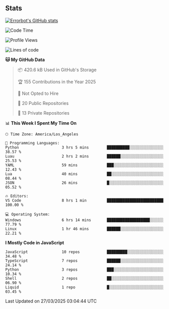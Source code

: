 ## Stats
[![Errorbot's GitHub stats](https://github-readme-stats-errorbot1122s-projects.vercel.app/api?username=errorbot1122&show_icons=true&theme=city_lights&count_private=true)](https://github.com/anuraghazra/github-readme-stats)

<!--START_SECTION:waka-->
![Code Time](http://img.shields.io/badge/Code%20Time-84%20hrs%202%20mins-blue)

![Profile Views](http://img.shields.io/badge/Profile%20Views-4-blue)

![Lines of code](https://img.shields.io/badge/From%20Hello%20World%20I%27ve%20Written-3.6%20million%20lines%20of%20code-blue)

**🐱 My GitHub Data** 

> 📦 420.6 kB Used in GitHub's Storage 
 > 
> 🏆 155 Contributions in the Year 2025
 > 
> 🚫 Not Opted to Hire
 > 
> 📜 20 Public Repositories 
 > 
> 🔑 13 Private Repositories 
 > 
📊 **This Week I Spent My Time On** 

```text
🕑︎ Time Zone: America/Los_Angeles

💬 Programming Languages: 
Python                   3 hrs 5 mins        ██████████░░░░░░░░░░░░░░░   38.57 % 
Luau                     2 hrs 2 mins        ██████░░░░░░░░░░░░░░░░░░░   25.53 % 
YAML                     59 mins             ███░░░░░░░░░░░░░░░░░░░░░░   12.43 % 
Lua                      40 mins             ██░░░░░░░░░░░░░░░░░░░░░░░   08.44 % 
JSON                     26 mins             █░░░░░░░░░░░░░░░░░░░░░░░░   05.52 % 

🔥 Editors: 
VS Code                  8 hrs 1 min         █████████████████████████   100.00 % 

💻 Operating System: 
Windows                  6 hrs 14 mins       ███████████████████░░░░░░   77.79 % 
Linux                    1 hr 46 mins        ██████░░░░░░░░░░░░░░░░░░░   22.21 % 
```

**I Mostly Code in JavaScript** 

```text
JavaScript               10 repos            █████████░░░░░░░░░░░░░░░░   34.48 % 
TypeScript               7 repos             ██████░░░░░░░░░░░░░░░░░░░   24.14 % 
Python                   3 repos             ███░░░░░░░░░░░░░░░░░░░░░░   10.34 % 
Shell                    2 repos             ██░░░░░░░░░░░░░░░░░░░░░░░   06.90 % 
Liquid                   1 repo              █░░░░░░░░░░░░░░░░░░░░░░░░   03.45 % 
```




 Last Updated on 27/03/2025 03:04:44 UTC
<!--END_SECTION:waka-->
